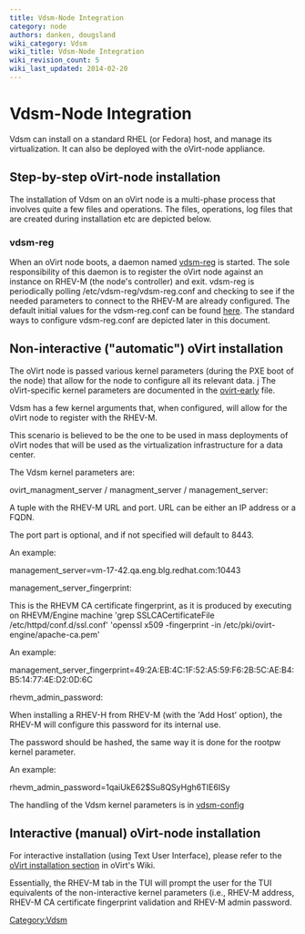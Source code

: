 ```yaml
---
title: Vdsm-Node Integration
category: node
authors: danken, dougsland
wiki_category: Vdsm
wiki_title: Vdsm-Node Integration
wiki_revision_count: 5
wiki_last_updated: 2014-02-20
---
```


# Vdsm-Node Integration

Vdsm can install on a standard RHEL (or Fedora) host, and manage its virtualization. It can also be deployed with the oVirt-node appliance.

## Step-by-step oVirt-node installation

The installation of Vdsm on an oVirt node is a multi-phase process that involves quite a few files and operations. The files, operations, log files that are created during installation etc are depicted below.

### vdsm-reg

When an oVirt node boots, a daemon named [vdsm-reg](http://git.fedorahosted.org/git/?p=vdsm.git;a=blob_plain;f=vdsm_reg/vdsm-reg-setup;hb=HEAD) is started. The sole responsibility of this daemon is to register the oVirt node against an instance on RHEV-M (the node's controller) and exit. vdsm-reg is periodically polling /etc/vdsm-reg/vdsm-reg.conf and checking to see if the needed parameters to connect to the RHEV-M are already configured. The default initial values for the vdsm-reg.conf can be found [here](http://git.fedorahosted.org/git/?p=vdsm.git;a=blob_plain;f=vdsm_reg/vdsm-reg.conf.in;hb=HEAD). The standard ways to configure vdsm-reg.conf are depicted later in this document.

## Non-interactive ("automatic") oVirt installation

The oVirt node is passed various kernel parameters (during the PXE boot of the node) that allow for the node to configure all its relevant data. j The oVirt-specific kernel parameters are documented in the [ovirt-early](http://git.virt.bos.redhat.com/git/?p=ovirt-node/.git;a=blob_plain;f=scripts/ovirt-early;hb=HEAD) file.

Vdsm has a few kernel arguments that, when configured, will allow for the oVirt node to register with the RHEV-M.

This scenario is believed to be the one to be used in mass deployments of oVirt nodes that will be used as the virtualization infrastructure for a data center.

The Vdsm kernel parameters are:

ovirt_managment_server / managment_server / management_server:

A tuple with the RHEV-M URL and port. URL can be either an IP address or a FQDN.

The port part is optional, and if not specified will default to 8443.

An example:

management_server=vm-17-42.qa.eng.blg.redhat.com:10443

management_server_fingerprint:

This is the RHEVM CA certificate fingerprint, as it is produced by executing on RHEVM/Engine machine 'grep SSLCACertificateFile /etc/httpd/conf.d/ssl.conf' 'openssl x509 -fingerprint -in /etc/pki/ovirt-engine/apache-ca.pem'

An example:

management_server_fingerprint=49:2A:EB:4C:1F:52:A5:59:F6:2B:5C:AE:B4:B5:14:77:4E:D2:0D:6C

rhevm_admin_password:

When installing a RHEV-H from RHEV-M (with the 'Add Host' option), the RHEV-M will configure this password for its internal use.

The password should be hashed, the same way it is done for the rootpw kernel parameter.

An example:

rhevm_admin_password=$1$qaiUkE62$Su8QSyHgh6TIE6ISy

The handling of the Vdsm kernel parameters is in [vdsm-config](http://git.fedorahosted.org/git/?p=vdsm.git;a=blob_plain;f=vdsm_reg/vdsm-config;hb=HEAD)

## Interactive (manual) oVirt-node installation

For interactive installation (using Text User Interface), please refer to the [oVirt installation section](https://fedorahosted.org/ovirt/wiki/Installation) in oVirt's Wiki.

Essentially, the RHEV-M tab in the TUI will prompt the user for the TUI equivalents of the non-interactive kernel parameters (i.e., RHEV-M address, RHEV-M CA certificate fingerprint validation and RHEV-M admin password.

<Category:Vdsm>
